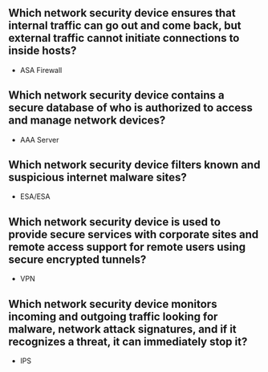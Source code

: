 <!-- Module 3: Network Security Concepts -->

<!-- 3.9: Network Security Best Practices -->

<!-- Check Your Understanding - Network Security Best Practices -->

## Which network security device ensures that internal traffic can go out and come back, but external traffic cannot initiate connections to inside hosts?

- ASA Firewall

## Which network security device contains a secure database of who is authorized to access and manage network devices?

- AAA Server

## Which network security device filters known and suspicious internet malware sites?

- ESA/ESA

## Which network security device is used to provide secure services with corporate sites and remote access support for remote users using secure encrypted tunnels?

- VPN

## Which network security device monitors incoming and outgoing traffic looking for malware, network attack signatures, and if it recognizes a threat, it can immediately stop it?

- IPS